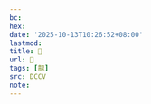 ```yaml
---
bc:
hex:
date: '2025-10-13T10:26:52+08:00'
lastmod:
title: 􂣮
url: 􂣮
tags: [龍]
src: DCCV
note:
---
```

